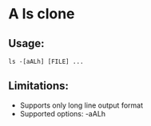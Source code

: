 A ls clone
==========

Usage:
-----
`ls -[aALh] [FILE] ...`

Limitations:
-----------
+ Supports only long line output format
+ Supported options: -aALh
